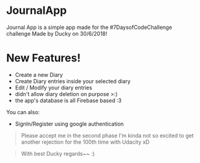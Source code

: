 # JournalApp


Journal App is a simple app made for the #7DaysofCodeChallenge challenge
Made by Ducky on 30/6/2018!

# New Features!

  - Create a new Diary
  - Create Diary entries inside your selected diary
  - Edit / Modify your diary entries
  - didn't allow diary deletion on purpose >:)
  - the app's database is all Firebase based :3


You can also:
  - SignIn/Register using google authentication
> Please accept me in the second phase
> I'm kinda not so excited to get another rejection for the 100th time with Udacity xD

>With best Ducky regards~~ :)
